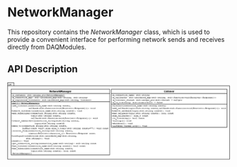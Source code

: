 # NetworkManager

This repository contains the _NetworkManager_ class, which is used to provide a convenient interface for performing network sends and receives directly from DAQModules.

## API Description

![UML Diagram](NetworkManager.png)